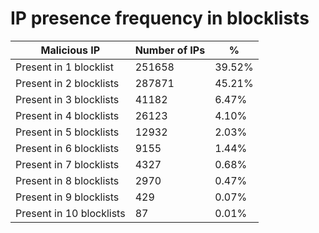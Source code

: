# IP presence frequency in blocklists
| Malicious IP | Number of IPs | % |
|----|----|----|
| Present in 1 blocklist | 251658 | 39.52% |
| Present in 2 blocklists | 287871 | 45.21% |
| Present in 3 blocklists | 41182 | 6.47% |
| Present in 4 blocklists | 26123 | 4.10% |
| Present in 5 blocklists | 12932 | 2.03% |
| Present in 6 blocklists | 9155 | 1.44% |
| Present in 7 blocklists | 4327 | 0.68% |
| Present in 8 blocklists | 2970 | 0.47% |
| Present in 9 blocklists | 429 | 0.07% |
| Present in 10 blocklists | 87 | 0.01% |
